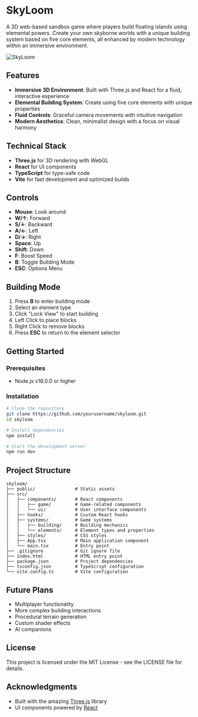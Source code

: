 # SkyLoom

A 3D web-based sandbox game where players build floating islands using elemental powers. Create your own skyborne worlds with a unique building system based on five core elements, all enhanced by modern technology within an immersive environment.

![SkyLoom](public/images/screenshot.png)

## Features

- **Immersive 3D Environment**: Built with Three.js and React for a fluid, interactive experience
- **Elemental Building System**: Create using five core elements with unique properties
- **Fluid Controls**: Graceful camera movements with intuitive navigation
- **Modern Aesthetics**: Clean, minimalist design with a focus on visual harmony

## Technical Stack

- **Three.js** for 3D rendering with WebGL
- **React** for UI components
- **TypeScript** for type-safe code
- **Vite** for fast development and optimized builds

## Controls

- **Mouse**: Look around
- **W/↑**: Forward
- **S/↓**: Backward
- **A/←**: Left
- **D/→**: Right
- **Space**: Up
- **Shift**: Down
- **F**: Boost Speed
- **B**: Toggle Building Mode
- **ESC**: Options Menu

## Building Mode

1. Press **B** to enter building mode
2. Select an element type
3. Click "Lock View" to start building
4. Left Click to place blocks
5. Right Click to remove blocks
6. Press **ESC** to return to the element selector

## Getting Started

### Prerequisites

- Node.js v18.0.0 or higher

### Installation

```bash
# Clone the repository
git clone https://github.com/yourusername/skyloom.git
cd skyloom

# Install dependencies
npm install

# Start the development server
npm run dev
```

## Project Structure

```
skyloom/
├── public/               # Static assets
├── src/
│   ├── components/       # React components
│   │   ├── game/         # Game-related components
│   │   └── ui/           # User interface components
│   ├── hooks/            # Custom React hooks
│   ├── systems/          # Game systems
│   │   ├── building/     # Building mechanics
│   │   └── elements/     # Element types and properties
│   ├── styles/           # CSS styles
│   ├── App.tsx           # Main application component
│   └── main.tsx          # Entry point
├── .gitignore            # Git ignore file
├── index.html            # HTML entry point
├── package.json          # Project dependencies
├── tsconfig.json         # TypeScript configuration
└── vite.config.ts        # Vite configuration
```

## Future Plans

- Multiplayer functionality
- More complex building interactions
- Procedural terrain generation
- Custom shader effects
- AI companions

## License

This project is licensed under the MIT License - see the LICENSE file for details.

## Acknowledgments

- Built with the amazing [Three.js](https://threejs.org/) library
- UI components powered by [React](https://reactjs.org/)
